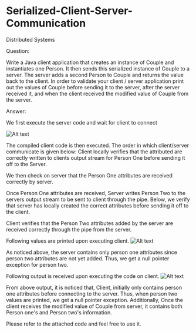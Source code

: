 Serialized-Client-Server-Communication
======================================

Distributed Systems

Question:

Write a Java client application that creates an instance of Couple and instantiates one Person. 
It then sends this serialized instance of Couple to a server. The server adds a second Person to Couple
and returns the value back to the client.  In order to validate your client / server application print 
out the values of Couple before sending it to the server, after the server received it, and when the 
client received the modified value of Couple from the server.

Answer:

We first execute the server code and wait for client to connect

![Alt text](http://s8.postimg.org/ernvb7djp/Picture1.png)

The compiled client code is then executed. The order in which client/server communicate is given below:
Client locally verifies that the attributed are correctly written to clients output stream for Person One 
before sending it off to the Server.

We then check on server that the Person One attributes are received correctly by server.

Once Person One attributes are received, Server writes Person Two to the servers output stream to be sent to 
client through the pipe. Below, we verify that server has locally created the correct attributes before sending
it off to the client.

Client verifies that the Person Two attributes added by the server are received correctly through the pipe from
the server.

Following values are printed upon executing client.
![Alt text](http://s16.postimg.org/o4kotjqo5/Server.png)

As noticed above, the server contains only person one attributes since person two attributes are not yet added.
Thus, we get a null pointer exception for person two.

Following output is received upon executing the code on client.
![Alt text](http://s8.postimg.org/ukjn06lp1/Client.png)

From above output, it is noticed that, Client, initially only contains person one attributes before connecting
to the server. Thus, when person two values are printed, we get a null pointer exception. Additionally, Once
the client receives the modified value of Couple from server, it contains both Person one's and Person two's information.

Please refer to the attached code and feel free to use it.
